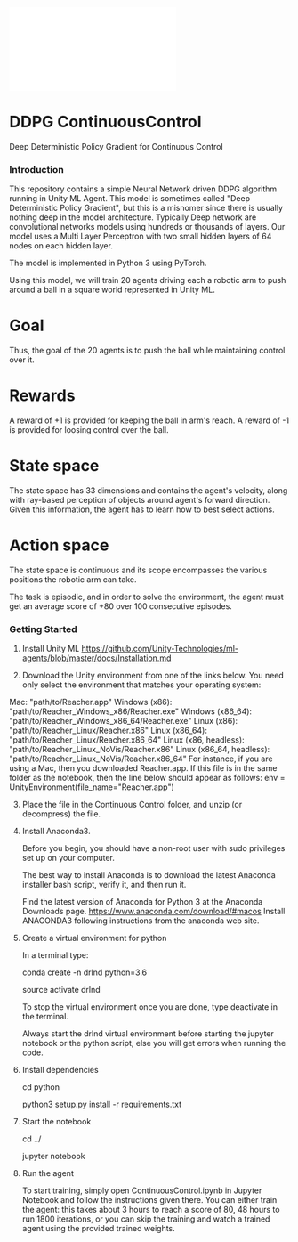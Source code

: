 [//]: # (Image References)

[image1]: unity_reacher_ddpg_agent.gif.dms "Trained Agent" 
![Trained Agent][image1]

# DDPG ContinuousControl
Deep Deterministic Policy Gradient for Continuous Control


### Introduction

This repository contains a simple Neural Network driven DDPG algorithm running in Unity ML Agent. This model is sometimes called "Deep Deterministic Policy Gradient", but this is a misnomer since there is usually nothing deep in the model architecture. Typically Deep network are convolutional networks models using hundreds or thousands of layers. Our model uses a Multi Layer Perceptron with two small hidden layers of 64 nodes on each hidden layer.

The model is implemented in Python 3 using PyTorch.

Using this model, we will train 20 agents driving each a robotic arm to push around a ball in a square world represented in Unity ML.  


# Goal

  Thus, the goal of the 20 agents is to push the ball while maintaining control over it.

# Rewards

A reward of +1 is provided for keeping the ball in arm's reach.
A reward of -1 is provided for loosing control over the ball.

# State space

The state space has 33 dimensions and contains the agent's velocity, along with ray-based perception of objects around agent's forward direction.  Given this information, the agent has to learn how to best select actions. 

# Action space

 The state space is continuous and its scope encompasses the various positions the robotic arm can take.

The task is episodic, and in order to solve the environment, the agent must get an average score of +80 over 100 consecutive episodes.

### Getting Started

1. Install Unity ML https://github.com/Unity-Technologies/ml-agents/blob/master/docs/Installation.md


2. Download the Unity environment from one of the links below.  You need only select the environment that matches your operating system:
     
Mac: "path/to/Reacher.app"
Windows (x86): "path/to/Reacher_Windows_x86/Reacher.exe"
Windows (x86_64): "path/to/Reacher_Windows_x86_64/Reacher.exe"
Linux (x86): "path/to/Reacher_Linux/Reacher.x86"
Linux (x86_64): "path/to/Reacher_Linux/Reacher.x86_64"
Linux (x86, headless): "path/to/Reacher_Linux_NoVis/Reacher.x86"
Linux (x86_64, headless): "path/to/Reacher_Linux_NoVis/Reacher.x86_64"
For instance, if you are using a Mac, then you downloaded Reacher.app. If this file is in the same folder as the notebook, then the line below should appear as follows:
env = UnityEnvironment(file_name="Reacher.app")
    
3. Place the file in the Continuous Control folder, and unzip (or decompress) the file. 

4. Install Anaconda3.

    Before you begin, you should have a non-root user with sudo privileges set up on your computer.

    The best way to install Anaconda is to download the latest Anaconda installer bash script, verify it, and then run it.

    Find the latest version of Anaconda for Python 3 at the Anaconda Downloads page.
    https://www.anaconda.com/download/#macos
    Install ANACONDA3 following instructions from the anaconda web site.
    
5. Create a virtual environment for python    
    
    In a terminal type: 

    conda create -n drlnd python=3.6
    
    source activate drlnd
    
    To stop the virtual environment once you are done, type deactivate in the terminal.
    
    Always start the drlnd virtual environment before starting the jupyter notebook or the python script,
    else you will get errors when running the code.
    


6. Install dependencies
    
    cd python

    python3 setup.py install -r requirements.txt
    

7. Start the notebook 
    
    cd ../
    
    jupyter notebook

8. Run the agent

   To start training, simply open ContinuousControl.ipynb in Jupyter Notebook and follow the instructions given there.
   You can either train the agent: this takes about 3 hours to reach a score of 80, 48 hours to run 1800 iterations, or you can skip the training and watch a trained agent using the provided trained weights.



